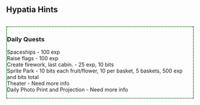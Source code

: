 <h2>Hypatia Hints</h2>
<hr style='height:1px; visibility:hidden;' />

<div style="border-style: dotted;border-width: 2px;border-color: #006900;width: 500px;max-width: 100%;margin-left:auto;margin-right:auto;">
<h3>Daily Quests</h3>
<p>Spaceships - 100 exp<br>
Raise flags - 100 exp<br>
Create firework, last cabin. - 25 exp, 10 bits<br>
Sprite Park - 10 bits each fruit/flower, 10 per basket, 5 baskets, 500 exp and bits total<br>
Theater - Need more info<br>
Daily Photo Print and Projection - Need more info</p>
</div>